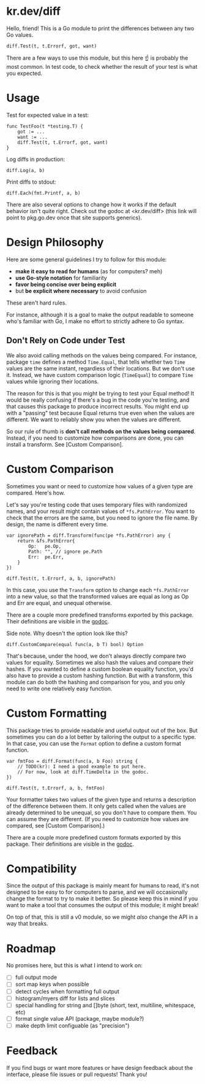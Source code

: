 # kr.dev/diff

Hello, friend! This is a Go module to print the
differences between any two Go values.

    diff.Test(t, t.Errorf, got, want)

There are a few ways to use this module, but this here ☝️
is probably the most common. In test code, to check
whether the result of your test is what you expected.

# Usage

Test for expected value in a test:

    func TestFoo(t *testing.T) {
        got := ...
        want := ...
        diff.Test(t, t.Errorf, got, want)
    }

Log diffs in production:

    diff.Log(a, b)

Print diffs to stdout:

    diff.Each(fmt.Printf, a, b)

There are also several options to change how it works if
the default behavior isn't quite right. Check out the
godoc at <kr.dev/diff> (this link will point to
pkg.go.dev once that site supports generics).

# Design Philosophy

Here are some general guidelines I try to follow for
this module:

- **make it easy to read for humans** (as for computers? meh)
- **use Go-style notation** for familiarity
- **favor being concise over being explicit**
- but **be explicit where necessary** to avoid confusion

These aren't hard rules.

For instance, although it is a goal to make the output
readable to someone who's familiar with Go, I make no
effort to strictly adhere to Go syntax.

## Don't Rely on Code under Test

We also avoid calling methods on the values being
compared. For instance, package `time` defines a method
`Time.Equal`, that tells whether two `Time` values are
the same instant, regardless of their locations. But we
don't use it. Instead, we have custom comparison logic
(`TimeEqual`) to compare `Time` values while ignoring
their locations.

The reason for this is that you might be trying to test
your Equal method! It would be really confusing if
there's a bug in the code you're testing, and that
causes this package to produce incorrect results. You
might end up with a "passing" test because Equal returns
true even when the values are different. We want to
reliably show you when the values are different.

So our rule of thumb is **don't call methods on the
values being compared**. Instead, if you need to
customize how comparisons are done, you can install a
transform. See [Custom Comparison].

# Custom Comparison

Sometimes you want or need to customize how values of a
given type are compared. Here's how.

Let's say you're testing code that uses temporary files
with randomized names, and your result might contain
values of `*fs.PathError`. You want to check that the
errors are the same, but you need to ignore the file
name. By design, the name is different every time.

    var ignorePath = diff.Transform(func(pe *fs.PathError) any {
        return &fs.PathError{
            Op:   pe.Op,
            Path: "", // ignore pe.Path
            Err:  pe.Err,
        }
    })

    diff.Test(t, t.Errorf, a, b, ignorePath)

In this case, you use the `Transform` option to
change each `*fs.PathError` into a new value, so that
the transformed values are equal as long as Op and Err
are equal, and unequal otherwise.

There are a couple more predefined transforms exported
by this package. Their definitions are visible in the
[godoc](https://kr.dev/diff).

Side note. Why doesn't the option look like this?

    diff.CustomCompare(equal func(a, b T) bool) Option

That's because, under the hood, we don't always directly
compare two values for equality. Sometimes we also hash
the values and compare their hashes. If you wanted to
define a custom boolean equality function, you'd also
have to provide a custom hashing function. But with a
transform, this module can do both the hashing and
comparison for you, and you only need to write one
relatively easy function.

# Custom Formatting

This package tries to provide readable and useful output
out of the box. But sometimes you can do a lot better by
tailoring the output to a specific type. In that case,
you can use the `Format` option to define a custom
format function.

    var fmtFoo = diff.Format(func(a, b Foo) string {
        // TODO(kr): I need a good example to put here.
        // For now, look at diff.TimeDelta in the godoc.
    })

    diff.Test(t, t.Errorf, a, b, fmtFoo)

Your formatter takes two values of the given type and
returns a description of the difference between them. It
only gets called when the values are already determined
to be unequal, so you don't have to compare them. You
can assume they are different. (If you need to customize
how values are compared, see [Custom Comparison].)

There are a couple more predefined custom formats
exported by this package. Their definitions are visible
in the [godoc](https://kr.dev/diff).

# Compatibility

Since the output of this package is mainly meant for
humans to read, it's not designed to be easy to for
computers to parse, and we will occasionally change the
format to try to make it better. So please keep this in
mind if you want to make a tool that consumes the output
of this module; it might break!

On top of that, this is still a v0 module, so we might
*also* change the API in a way that breaks.

# Roadmap

No promises here, but this is what I intend to work on:

- [ ] full output mode
- [ ] sort map keys when possible
- [ ] detect cycles when formatting full output
- [ ] histogram/myers diff for lists and slices
- [ ] special handling for string and []byte
      (short, text, multiline, whitespace, etc)
- [ ] format single value API (package, maybe module?)
- [ ] make depth limit configuable (as "precision")

# Feedback

If you find bugs or want more features or have design
feedback about the interface, please file issues or pull
requests! Thank you!

